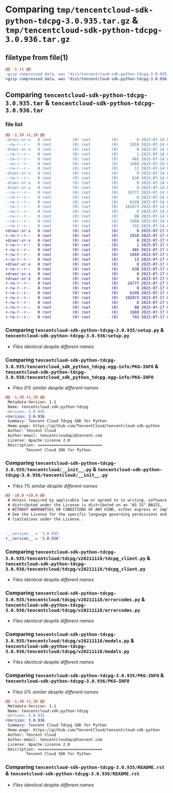 # Comparing `tmp/tencentcloud-sdk-python-tdcpg-3.0.935.tar.gz` & `tmp/tencentcloud-sdk-python-tdcpg-3.0.936.tar.gz`

## filetype from file(1)

```diff
@@ -1 +1 @@
-gzip compressed data, was "dist/tencentcloud-sdk-python-tdcpg-3.0.935.tar", last modified: Fri Jul 14 00:39:40 2023, max compression
+gzip compressed data, was "dist/tencentcloud-sdk-python-tdcpg-3.0.936.tar", last modified: Mon Jul 17 00:36:36 2023, max compression
```

## Comparing `tencentcloud-sdk-python-tdcpg-3.0.935.tar` & `tencentcloud-sdk-python-tdcpg-3.0.936.tar`

### file list

```diff
@@ -1,19 +1,19 @@
-drwxr-xr-x   0 root         (0) root         (0)        0 2023-07-14 00:39:40.000000 tencentcloud-sdk-python-tdcpg-3.0.935/
--rw-r--r--   0 root         (0) root         (0)     1010 2023-07-14 00:39:40.000000 tencentcloud-sdk-python-tdcpg-3.0.935/setup.py
-drwxr-xr-x   0 root         (0) root         (0)        0 2023-07-14 00:39:40.000000 tencentcloud-sdk-python-tdcpg-3.0.935/tencentcloud_sdk_python_tdcpg.egg-info/
--rw-r--r--   0 root         (0) root         (0)        1 2023-07-14 00:39:40.000000 tencentcloud-sdk-python-tdcpg-3.0.935/tencentcloud_sdk_python_tdcpg.egg-info/dependency_links.txt
--rw-r--r--   0 root         (0) root         (0)      465 2023-07-14 00:39:40.000000 tencentcloud-sdk-python-tdcpg-3.0.935/tencentcloud_sdk_python_tdcpg.egg-info/SOURCES.txt
--rw-r--r--   0 root         (0) root         (0)     1669 2023-07-14 00:39:40.000000 tencentcloud-sdk-python-tdcpg-3.0.935/tencentcloud_sdk_python_tdcpg.egg-info/PKG-INFO
--rw-r--r--   0 root         (0) root         (0)       13 2023-07-14 00:39:40.000000 tencentcloud-sdk-python-tdcpg-3.0.935/tencentcloud_sdk_python_tdcpg.egg-info/top_level.txt
-drwxr-xr-x   0 root         (0) root         (0)        0 2023-07-14 00:39:40.000000 tencentcloud-sdk-python-tdcpg-3.0.935/tencentcloud/
--rw-r--r--   0 root         (0) root         (0)      630 2023-07-14 00:39:40.000000 tencentcloud-sdk-python-tdcpg-3.0.935/tencentcloud/__init__.py
-drwxr-xr-x   0 root         (0) root         (0)        0 2023-07-14 00:39:40.000000 tencentcloud-sdk-python-tdcpg-3.0.935/tencentcloud/tdcpg/
-drwxr-xr-x   0 root         (0) root         (0)        0 2023-07-14 00:39:40.000000 tencentcloud-sdk-python-tdcpg-3.0.935/tencentcloud/tdcpg/v20211118/
--rw-r--r--   0 root         (0) root         (0)    24777 2023-07-14 00:39:40.000000 tencentcloud-sdk-python-tdcpg-3.0.935/tencentcloud/tdcpg/v20211118/tdcpg_client.py
--rw-r--r--   0 root         (0) root         (0)        0 2023-07-14 00:39:40.000000 tencentcloud-sdk-python-tdcpg-3.0.935/tencentcloud/tdcpg/v20211118/__init__.py
--rw-r--r--   0 root         (0) root         (0)     6249 2023-07-14 00:39:40.000000 tencentcloud-sdk-python-tdcpg-3.0.935/tencentcloud/tdcpg/v20211118/errorcodes.py
--rw-r--r--   0 root         (0) root         (0)   102873 2023-07-14 00:39:40.000000 tencentcloud-sdk-python-tdcpg-3.0.935/tencentcloud/tdcpg/v20211118/models.py
--rw-r--r--   0 root         (0) root         (0)        0 2023-07-14 00:39:40.000000 tencentcloud-sdk-python-tdcpg-3.0.935/tencentcloud/tdcpg/__init__.py
--rw-r--r--   0 root         (0) root         (0)       88 2023-07-14 00:39:40.000000 tencentcloud-sdk-python-tdcpg-3.0.935/setup.cfg
--rw-r--r--   0 root         (0) root         (0)     1669 2023-07-14 00:39:40.000000 tencentcloud-sdk-python-tdcpg-3.0.935/PKG-INFO
--rw-r--r--   0 root         (0) root         (0)      743 2023-07-14 00:39:40.000000 tencentcloud-sdk-python-tdcpg-3.0.935/README.rst
+drwxr-xr-x   0 root         (0) root         (0)        0 2023-07-17 00:36:36.000000 tencentcloud-sdk-python-tdcpg-3.0.936/
+-rw-r--r--   0 root         (0) root         (0)     1010 2023-07-17 00:36:35.000000 tencentcloud-sdk-python-tdcpg-3.0.936/setup.py
+drwxr-xr-x   0 root         (0) root         (0)        0 2023-07-17 00:36:36.000000 tencentcloud-sdk-python-tdcpg-3.0.936/tencentcloud_sdk_python_tdcpg.egg-info/
+-rw-r--r--   0 root         (0) root         (0)        1 2023-07-17 00:36:36.000000 tencentcloud-sdk-python-tdcpg-3.0.936/tencentcloud_sdk_python_tdcpg.egg-info/dependency_links.txt
+-rw-r--r--   0 root         (0) root         (0)      465 2023-07-17 00:36:36.000000 tencentcloud-sdk-python-tdcpg-3.0.936/tencentcloud_sdk_python_tdcpg.egg-info/SOURCES.txt
+-rw-r--r--   0 root         (0) root         (0)     1669 2023-07-17 00:36:36.000000 tencentcloud-sdk-python-tdcpg-3.0.936/tencentcloud_sdk_python_tdcpg.egg-info/PKG-INFO
+-rw-r--r--   0 root         (0) root         (0)       13 2023-07-17 00:36:36.000000 tencentcloud-sdk-python-tdcpg-3.0.936/tencentcloud_sdk_python_tdcpg.egg-info/top_level.txt
+drwxr-xr-x   0 root         (0) root         (0)        0 2023-07-17 00:36:36.000000 tencentcloud-sdk-python-tdcpg-3.0.936/tencentcloud/
+-rw-r--r--   0 root         (0) root         (0)      630 2023-07-17 00:36:35.000000 tencentcloud-sdk-python-tdcpg-3.0.936/tencentcloud/__init__.py
+drwxr-xr-x   0 root         (0) root         (0)        0 2023-07-17 00:36:36.000000 tencentcloud-sdk-python-tdcpg-3.0.936/tencentcloud/tdcpg/
+drwxr-xr-x   0 root         (0) root         (0)        0 2023-07-17 00:36:36.000000 tencentcloud-sdk-python-tdcpg-3.0.936/tencentcloud/tdcpg/v20211118/
+-rw-r--r--   0 root         (0) root         (0)    24777 2023-07-17 00:36:35.000000 tencentcloud-sdk-python-tdcpg-3.0.936/tencentcloud/tdcpg/v20211118/tdcpg_client.py
+-rw-r--r--   0 root         (0) root         (0)        0 2023-07-17 00:36:35.000000 tencentcloud-sdk-python-tdcpg-3.0.936/tencentcloud/tdcpg/v20211118/__init__.py
+-rw-r--r--   0 root         (0) root         (0)     6249 2023-07-17 00:36:35.000000 tencentcloud-sdk-python-tdcpg-3.0.936/tencentcloud/tdcpg/v20211118/errorcodes.py
+-rw-r--r--   0 root         (0) root         (0)   102873 2023-07-17 00:36:35.000000 tencentcloud-sdk-python-tdcpg-3.0.936/tencentcloud/tdcpg/v20211118/models.py
+-rw-r--r--   0 root         (0) root         (0)        0 2023-07-17 00:36:35.000000 tencentcloud-sdk-python-tdcpg-3.0.936/tencentcloud/tdcpg/__init__.py
+-rw-r--r--   0 root         (0) root         (0)       88 2023-07-17 00:36:36.000000 tencentcloud-sdk-python-tdcpg-3.0.936/setup.cfg
+-rw-r--r--   0 root         (0) root         (0)     1669 2023-07-17 00:36:36.000000 tencentcloud-sdk-python-tdcpg-3.0.936/PKG-INFO
+-rw-r--r--   0 root         (0) root         (0)      743 2023-07-17 00:36:35.000000 tencentcloud-sdk-python-tdcpg-3.0.936/README.rst
```

### Comparing `tencentcloud-sdk-python-tdcpg-3.0.935/setup.py` & `tencentcloud-sdk-python-tdcpg-3.0.936/setup.py`

 * *Files identical despite different names*

### Comparing `tencentcloud-sdk-python-tdcpg-3.0.935/tencentcloud_sdk_python_tdcpg.egg-info/PKG-INFO` & `tencentcloud-sdk-python-tdcpg-3.0.936/tencentcloud_sdk_python_tdcpg.egg-info/PKG-INFO`

 * *Files 0% similar despite different names*

```diff
@@ -1,10 +1,10 @@
 Metadata-Version: 1.1
 Name: tencentcloud-sdk-python-tdcpg
-Version: 3.0.935
+Version: 3.0.936
 Summary: Tencent Cloud Tdcpg SDK for Python
 Home-page: https://github.com/TencentCloud/tencentcloud-sdk-python
 Author: Tencent Cloud
 Author-email: tencentcloudapi@tencent.com
 License: Apache License 2.0
 Description: ============================
         Tencent Cloud SDK for Python
```

### Comparing `tencentcloud-sdk-python-tdcpg-3.0.935/tencentcloud/__init__.py` & `tencentcloud-sdk-python-tdcpg-3.0.936/tencentcloud/__init__.py`

 * *Files 1% similar despite different names*

```diff
@@ -10,8 +10,8 @@
 # Unless required by applicable law or agreed to in writing, software
 # distributed under the License is distributed on an "AS IS" BASIS,
 # WITHOUT WARRANTIES OR CONDITIONS OF ANY KIND, either express or implied.
 # See the License for the specific language governing permissions and
 # limitations under the License.
 
 
-__version__ = '3.0.935'
+__version__ = '3.0.936'
```

### Comparing `tencentcloud-sdk-python-tdcpg-3.0.935/tencentcloud/tdcpg/v20211118/tdcpg_client.py` & `tencentcloud-sdk-python-tdcpg-3.0.936/tencentcloud/tdcpg/v20211118/tdcpg_client.py`

 * *Files identical despite different names*

### Comparing `tencentcloud-sdk-python-tdcpg-3.0.935/tencentcloud/tdcpg/v20211118/errorcodes.py` & `tencentcloud-sdk-python-tdcpg-3.0.936/tencentcloud/tdcpg/v20211118/errorcodes.py`

 * *Files identical despite different names*

### Comparing `tencentcloud-sdk-python-tdcpg-3.0.935/tencentcloud/tdcpg/v20211118/models.py` & `tencentcloud-sdk-python-tdcpg-3.0.936/tencentcloud/tdcpg/v20211118/models.py`

 * *Files identical despite different names*

### Comparing `tencentcloud-sdk-python-tdcpg-3.0.935/PKG-INFO` & `tencentcloud-sdk-python-tdcpg-3.0.936/PKG-INFO`

 * *Files 0% similar despite different names*

```diff
@@ -1,10 +1,10 @@
 Metadata-Version: 1.1
 Name: tencentcloud-sdk-python-tdcpg
-Version: 3.0.935
+Version: 3.0.936
 Summary: Tencent Cloud Tdcpg SDK for Python
 Home-page: https://github.com/TencentCloud/tencentcloud-sdk-python
 Author: Tencent Cloud
 Author-email: tencentcloudapi@tencent.com
 License: Apache License 2.0
 Description: ============================
         Tencent Cloud SDK for Python
```

### Comparing `tencentcloud-sdk-python-tdcpg-3.0.935/README.rst` & `tencentcloud-sdk-python-tdcpg-3.0.936/README.rst`

 * *Files identical despite different names*

